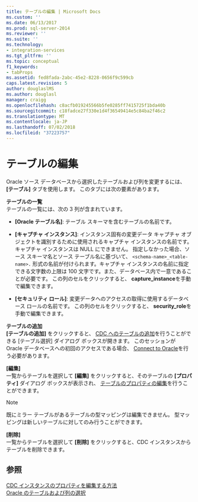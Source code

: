 ```yaml
---
title: テーブルの編集 | Microsoft Docs
ms.custom: ''
ms.date: 06/13/2017
ms.prod: sql-server-2014
ms.reviewer: ''
ms.suite: ''
ms.technology:
- integration-services
ms.tgt_pltfrm: ''
ms.topic: conceptual
f1_keywords:
- tabProps
ms.assetid: fed8fada-2abc-45e2-8228-0656f9c599cb
caps.latest.revision: 5
author: douglaslMS
ms.author: douglasl
manager: craigg
ms.openlocfilehash: c8acfb019245566b5fe0285ff7415725f1bda40b
ms.sourcegitcommit: c18fadce27f330e1d4f36549414e5c84ba2f46c2
ms.translationtype: MT
ms.contentlocale: ja-JP
ms.lasthandoff: 07/02/2018
ms.locfileid: "37223757"
---
```

# <a name="edit-tables"></a>テーブルの編集
  Oracle ソース データベースから選択したテーブルおよび列を変更するには、 **[テーブル]** タブを使用します。 このタブには次の要素があります。  
  
 **テーブルの一覧**  
 テーブルの一覧には、次の 3 列が含まれています。  
  
-   **[Oracle テーブル名]**: テーブル スキーマを含むテーブルの名前です。  
  
-   **[キャプチャ インスタンス]**: インスタンス固有の変更データ キャプチャ オブジェクトを識別するために使用されるキャプチャ インスタンスの名前です。 キャプチャ インスタンスは NULL にできません。 指定しなかった場合、ソース スキーマ名とソース テーブル名に基づいて、 `<schema-name>_<table-name>.` 形式の名前が付けられます。キャプチャ インスタンスの名前に指定できる文字数の上限は 100 文字です。また、データベース内で一意であることが必要です。 この列のセルをクリックすると、 **capture_instance**を手動で編集できます。  
  
-   **[セキュリティ ロール]**: 変更データへのアクセスの取得に使用するデータベース ロールの名前です。 この列のセルをクリックすると、 **security_role**を手動で編集できます。  
  
 **テーブルの追加**  
 **[テーブルの追加]** をクリックすると、 [CDC へのテーブルの追加](add-tables-to-a-cdc-instance.md)を行うことができる [テーブル選択] ダイアログ ボックスが開きます。 このセッションが Oracle データベースへの初回のアクセスである場合、 [Connect to Oracle](connect-to-oracle.md)を行う必要があります。  
  
 **[編集]**  
 一覧からテーブルを選択して **[編集]** をクリックすると、そのテーブルの **[プロパティ]** ダイアログ ボックスが表示され、 [テーブルのプロパティの編集](edit-the-table-properties.md)を行うことができます。  
  
> [!NOTE]  
>  既にミラー テーブルがあるテーブルの型マッピングは編集できません。 型マッピングは新しいテーブルに対してのみ行うことができます。  
  
 **[削除]**  
 一覧からテーブルを選択して **[削除]** をクリックすると、CDC インスタンスからテーブルを削除できます。  
  
## <a name="see-also"></a>参照  
 [CDC インスタンスのプロパティを編集する方法](how-to-edit-the-cdc-instance-properties.md)   
 [Oracle のテーブルおよび列の選択](select-oracle-tables-and-columns.md)  
  
  
